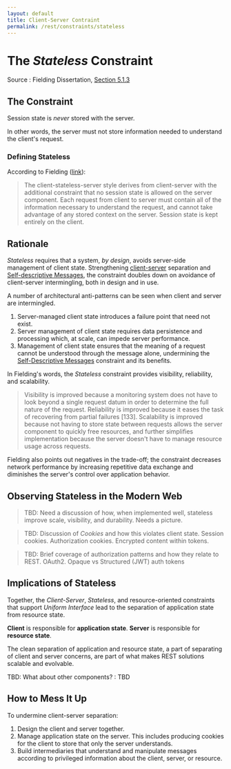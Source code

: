 ```yaml
---
layout: default
title: Client-Server Contraint
permalink: /rest/constraints/stateless
---
```


# The _Stateless_ Constraint

Source
: Fielding Dissertation, [Section 5.1.3](https://www.ics.uci.edu/~fielding/pubs/dissertation/rest_arch_style.htm#sec_5_1_3)

## The Constraint

Session state is _never_ stored with the server.

In other words, the server must not store information needed to understand the
client's request.

### Defining Stateless
According to Fielding ([link](https://www.ics.uci.edu/~fielding/pubs/dissertation/net_arch_styles.htm#sec_3_4_3)):
> The client-stateless-server style derives from client-server 
> with the additional constraint that no session state is 
> allowed on the server component. Each request from client to 
> server must contain all of the information necessary to 
> understand the request, and cannot take advantage of any 
> stored context on the server. Session state is kept entirely 
> on the client.

## Rationale

_Stateless_ requires that a system, *by design*, avoids
server-side management of client state.  Strengthening
[client-server](/rest/constraints/client-server) 
separation and 
[Self-descriptive Messages](/rest/constraints/self-descriptive-messages),
the constraint 
doubles down on avoidance of client-server
intermingling, both in design and in use.

A number of architectural anti-patterns can be seen
when client and server are intermingled.
1. Server-managed client state introduces
a failure point that need not exist.
2. Server management of client state requires
data persistence and processing which, at scale,
can impede server performance.
3. Management of client state ensures that
the meaning of a request cannot be understood
through the message alone, undermining the
[Self-Descriptive Messages]() constraint and
its benefits.

In Fielding's words, the _Stateless_ constraint provides 
visibility, reliability, and scalability.

> Visibility is improved because a monitoring system does 
> not have to look beyond a single request datum in order 
> to determine the full nature of the request. Reliability 
> is improved because it eases the task of recovering from 
> partial failures [133]. Scalability is improved because 
> not having to store state between requests allows the 
> server component to quickly free resources, and further 
> simplifies implementation because the server doesn't have 
> to manage resource usage across requests.

Fielding also points out negatives in the trade-off; the
constraint decreases network performance by increasing
repetitive data exchange and diminishes the server's
control over application behavior.

## Observing Stateless in the Modern Web

> TBD:  Need a discussion of how, when implemented well,
> stateless improve scale, visibility, and durability.
> Needs a picture.

> TBD: Discussion of *Cookies* and how this violates
> client state.  Session cookies.  Authorization
> cookies.  Encrypted content within tokens.

> TBD: Brief coverage of authorization patterns and
> how they relate to REST.  OAuth2.  Opaque vs
> Structured (JWT) auth tokens

## Implications of Stateless

Together, the _Client-Server_, _Stateless_, and
resource-oriented constraints that 
support _Uniform Interface_ lead to the
separation of application state from resource 
state. 

**Client** is responsible for **application state**.
**Server** is responsible for **resource state**.

The clean separation of application and resource state,
a part of separating of client and server concerns, 
are part of what makes REST solutions scalable and
evolvable.

TBD: What about other components?
: TBD

## How to Mess It Up

To undermine client-server separation:
1. Design the client and server together.
2. Manage application state on the server. This includes producing
cookies for the client to store that only the server understands.
3. Build intermediaries that understand and manipulate messages
according to privileged information about the client, server, or resource.

